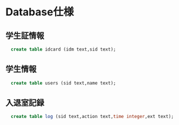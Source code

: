 # Database仕様
## 学生証情報
```sql
  create table idcard (idm text,sid text);
```
## 学生情報
```sql
  create table users (sid text,name text);
```
## 入退室記録
```sql
  create table log (sid text,action text,time integer,ext text);
```
